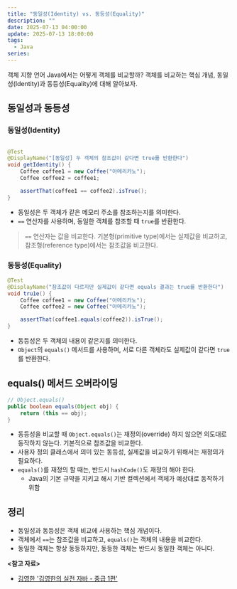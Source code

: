 ```yaml
---
title: "동일성(Identity) vs. 동등성(Equality)"
description: ""
date: 2025-07-13 04:00:00
update: 2025-07-13 18:00:00
tags:
  - Java
series: 
---
```


객체 지향 언어 Java에서는 어떻게 객체를 비교할까? 객체를 비교하는 핵심 개념, 동일성(Identity)과 동등성(Equality)에 대해 알아보자.

## 동일성과 동등성

### 동일성(Identity)

```java

@Test
@DisplayName("[동일성] 두 객체의 참조값이 같다면 true를 반환한다")
void getIdentity() {
    Coffee coffee1 = new Coffee("아메리카노");
    Coffee coffee2 = coffee1;

    assertThat(coffee1 == coffee2).isTrue();
}
```

- 동일성은 두 객체가 같은 메모리 주소를 참조하는지를 의미한다.
- `==` 연산자를 사용하며, 동일한 객체를 참조할 때 `true`를 반환한다.

> `==` 연산자는 값을 비교한다. 기본형(primitive type)에서는 실제값을 비교하고, 참조형(reference type)에서는 참조값을 비교한다.

### 동등성(Equality)

```java
@Test
@DisplayName("참조값이 다르지만 실제값이 같다면 equals 결과는 true를 반환한다")
void tru1e() {
    Coffee coffee1 = new Coffee("아메리카노");
    Coffee coffee2 = new Coffee("아메리카노");

    assertThat(coffee1.equals(coffee2)).isTrue();
}
```

- 동등성은 두 객체의 내용이 같은지를 의미한다.
- `Object`의 `equals()` 메서드를 사용하며, 서로 다른 객체라도 실제값이 같다면 `true`를 반환한다.

## equals() 메서드 오버라이딩

```java
// Object.equals()
public boolean equals(Object obj) {
    return (this == obj);
}
```

- 동등성을 비교할 때 `Object.equals()`는 재정의(override) 하지 않으면 의도대로 동작하지 않는다. 기본적으로 참조값을 비교한다.
- 사용자 정의 클래스에서 의미 있는 동등성, 실제값을 비교하기 위해서는 재정의가 필요하다.
- `equals()`를 재정의 할 때는, 반드시 `hashCode()`도 재정의 해야 한다.
    - Java의 기본 규약을 지키고 해시 기반 컬렉션에서 객체가 예상대로 동작하기 위함

## 정리

- 동일성과 동등성은 객체 비교에 사용하는 핵심 개념이다.
- 객체에서 `==`는 참조값을 비교하고, `equals()`는 객체의 내용을 비교한다.
- 동일한 객체는 항상 동등하지만, 동등한 객체는 반드시 동일한 객체는 아니다.

**<참고 자료>**

- [김영한 '김영한의 실전 자바 - 중급 1편'](https://inf.run/FiFGQ)
